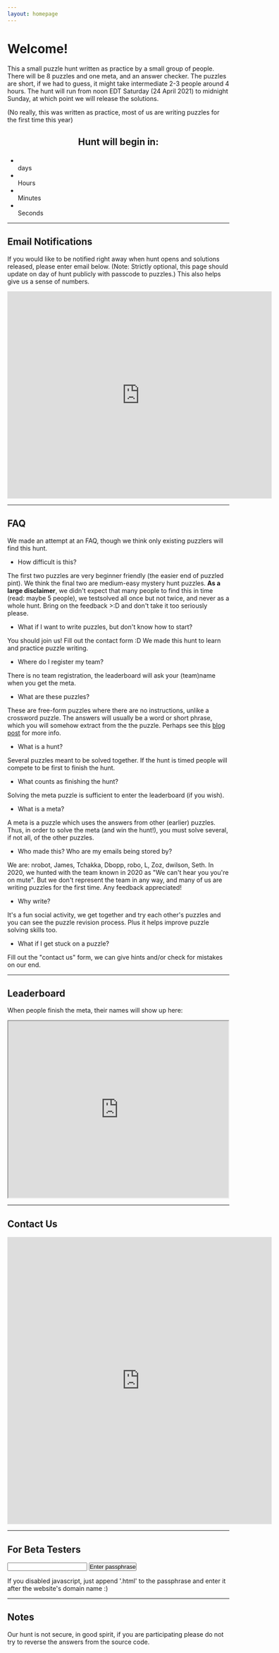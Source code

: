 ```yaml
---
layout: homepage 
---
```


<!-- Text can be **bold**, _italic_, or ~~strikethrough~~ -->
<!--- ![Octocat](https://github.githubassets.com/images/icons/emoji/octocat.png) -->

# Welcome!

This a small puzzle hunt written as practice by a small group of people. There
will be 8 puzzles and one meta, and an answer checker. The puzzles are short, if
we had to guess, it might take intermediate 2-3 people around 4 hours. 
The hunt will run from noon EDT Saturday (24 April 2021) to midnight Sunday, at
which point we will release the solutions. 

(No really, this was written as practice, most of us are writing puzzles for the
first time this year)

<h2><p style="text-align: center;">Hunt will begin in:</p></h2>
<div class="countdown" id="countdown">
<ul>
<li><span id="days"></span><br>days</li>
<li><span id="hours"></span><br>Hours</li>
<li><span id="minutes"></span><br>Minutes</li>
<li><span id="seconds"></span><br>Seconds</li>
</ul>
</div>

---

## Email Notifications 

If you would like to be notified right away when hunt opens and solutions
released, please enter email below. (Note: Strictly optional, this page should
update on day of hunt publicly with passcode to puzzles.) This also helps give us a sense
of numbers.

<iframe
src="https://docs.google.com/forms/d/e/1FAIpQLSddbKOTJN2E_08dYiGlicGEMlBbXj4gFeyfdSeHHt9oPgk2MQ/viewform?embedded=true"
width="600" height="469" frameborder="0" marginheight="0"
marginwidth="0">Loading…</iframe>

---

## FAQ

We made an attempt at an FAQ, though we think only existing puzzlers will find
this hunt. 

- How difficult is this?

The first two puzzles are very beginner friendly (the easier end of
puzzled pint). We think the final two are medium-easy mystery hunt puzzles. **As a
large disclaimer**, we didn't expect that many people to find this in time
(read: maybe 5 people), we testsolved all once but not twice, and never as a
whole hunt. Bring on the feedback >:D and don't take it too seriously please.

- What if I want to write puzzles, but don't know how to start?

You should join us! Fill out the contact form :D We made this hunt to learn and
practice puzzle writing.

- Where do I register my team?

There is no team registration, the leaderboard will ask your
(team)name when you get the meta. 

- What are these puzzles?

These are free-form puzzles where there are no instructions, unlike a crossword
puzzle. The answers will usually be a word or short phrase, which you will
somehow extract from the the puzzle. Perhaps see this [blog
post](https://blog.vero.site/post/puzzlehunts) for more info.

- What is a hunt?

Several puzzles meant to be solved together. If the hunt is timed people will
compete to be first to finish the hunt.

- What counts as finishing the hunt?

Solving the meta puzzle is sufficient to enter the leaderboard (if you wish).

- What is a meta?

A meta is a puzzle which uses the answers from other (earlier) puzzles.
Thus, in order to solve the meta (and win the hunt!), you must solve several, if
not all, of the other puzzles.

- Who made this? Who are my emails being stored by? 

We are: nrobot, James, Tchakka, Dbopp, robo, L, Zoz, dwilson, Seth. In 2020, we
hunted with the team known in 2020 as "We can't hear you you're on mute". But we
don't represent the team in any way, and many of us are writing puzzles for the
first time. Any feedback appreciated!

- Why write?

It's a fun social activity, we get together and try each other's puzzles and you
can see the puzzle revision process. Plus it helps improve puzzle solving skills
too. 

- What if I get stuck on a puzzle?

Fill out the "contact us" form, we can give hints and/or check for mistakes on
our end.

---

## Leaderboard

When people finish the meta, their names will show up here:


<iframe src="https://docs.google.com/spreadsheets/d/e/2PACX-1vTx5MtV4QKFO5hq7QppPUx2qEvJV29TNfVR80uxloN7fPoFcjyl3qHpCY8d5ZBkIgfYlHJFldXvXIKN/pubhtml?gid=318061438&amp;single=true&amp;widget=true&amp;headers=false" width="500" height="400"></iframe>

---


## Contact Us

<iframe
src="https://docs.google.com/forms/d/e/1FAIpQLSecPTIR03lfSIbjxPjdts8dzLb5_fOnueDb78aLXT0z6CKyBw/viewform?embedded=true"
width="600" height="650" frameborder="0" marginheight="0"
marginwidth="0">Loading…</iframe>


---

## For Beta Testers

<!--[Link to another page](./another-page.html). -->


<form id="form" onsubmit="return false;">
<input style="padding:0px" type="text" id="submitpass" size="20"/>
<input style="padding:0px" type="submit" value='Enter passphrase' onclick="makeURL();" />
</form>
<div id='divurl'></div>
<noscript>
If you disabled javascript, just append '.html' to the passphrase and enter it
after the website's domain name :)
</noscript>
<br>

---

## Notes

Our hunt is not secure, in good spirit, if you are participating please do not
try to reverse the answers from the source code.

<script>
function makeURL() {
    passphrase = document.getElementById("submitpass").value;
    divurl = document.getElementById('divurl');
    html = '<br><h3>If the passphrase is correct, this URL will work: <br><br>';
    html += '<a href="' + String(passphrase) + '.html">Link</a>';
    html += '<br><br>Otherwise you will get a 404 error</h3>'; 
    divurl.innerHTML = html;
}
</script>

